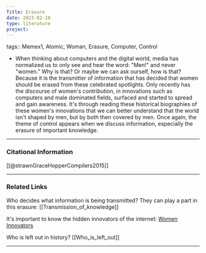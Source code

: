 ```yaml
---
Title: Erasure
date: 2023-02-10
type: literature
project:
---
```


tags:: Memex1, Atomic, Woman, Erasure, Computer, Control

- When thinking about computers and the digital world, media has normalized us to only see and hear the word: "Men!" and never "women." Why is that? Or maybe we can ask ourself, how is that? Because it is the transmitter of information that has decided that women should be erased from these celebrated spotlights. Only recently has the discourse of women's contribution, in innovations such as computers and male dominated fields, surfaced and started to spread and gain awareness. It's through reading these historical biographies of these women's innovations that we can better understand that the world isn't shaped by men, but by both then covered by men. Once again, the theme of control appears when we discuss information, especially the erasure of important knowledge. 

---
### Citational Information

[[@strawnGraceHopperCompilers2015]]

---

### Related Links

Who decides what information is being transmitted? They can play a part in this erasure: [[Transmission_of_knowledge]]

It's important to know the hidden innovators of the internet: [Women Innovators](https://www.popularmechanics.com/culture/web/g29464718/women-internet-pioneers/)

Who is left out in history? [[Who_is_left_out]]

---